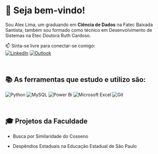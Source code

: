 # 👋 Seja bem-vindo!

Sou Alex Lima, um graduando em __Ciência de Dados__ na Fatec Baixada Santista, também sou formado como técnico em Desenvolvimento de Sistemas na Etec Doutora Ruth Cardoso.

📫 Sinta-se livre para conectar-se comigo:
<br>
[![LinkedIn](https://img.shields.io/badge/LinkedIn-0077B5?style=for-the-badge&logo=linkedin&logoColor=white)](https://www.linkedin.com/in/alex-ap-lima/)  [![Outlook](https://img.shields.io/badge/alex.aplima@hotmail.com-0078D4?style=for-the-badge&logo=microsoft-outlook&logoColor=white)](alex.aplima@hotmail.com)

<br>

## 📚 As ferramentas que estudo e utilizo são:
![Python](https://img.shields.io/badge/python-3670A0?style=for-the-badge&logo=python&logoColor=fff) ![MySQL](https://img.shields.io/badge/MySQL-00000F?style=for-the-badge&logo=mysql&logoColor=white) ![Power Bi](https://img.shields.io/badge/power_bi-F2C811?style=for-the-badge&logo=powerbi&logoColor=black) ![Microsoft Excel](https://img.shields.io/badge/Microsoft_Excel-217346?style=for-the-badge&logo=microsoft-excel&logoColor=white)
![Git](https://img.shields.io/badge/git-%23F05033.svg?style=for-the-badge&logo=git&logoColor=white)

<br>

## 🎓 Projetos da Faculdade

* Busca por Similaridade do Cosseno

* Despêndios Estaduais na Educação Estadual de São Paulo
